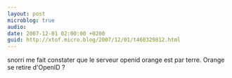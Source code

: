 ```yaml
---
layout: post
microblog: true
audio: 
date: 2007-12-01 02:00:00 +0200
guid: http://xtof.micro.blog/2007/12/01/t460329812.html
---
```

snorri me fait constater que le serveur openid orange est par terre. Orange se retire d'OpenID ?
